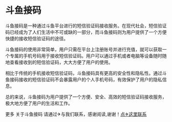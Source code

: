 # 斗鱼接码

斗鱼接码是一种通过斗鱼平台进行的短信验证码接收服务。在现代社会，短信验证码已经成为了人们生活中不可或缺的一部分，而斗鱼接码则为用户提供了一个方便快捷的接收短信验证码的途径。

斗鱼接码的使用非常简单，用户只需在平台上注册账号并进行充值，就可以获取一个专属的手机号码用于接收短信验证码。用户可以通过手机或者电脑等设备随时随地查看接收到的短信验证码，大大方便了用户的使用。

相比于传统的手机接收短信验证码，斗鱼接码具有更高的安全性和隐私性。通过斗鱼接码接收的短信验证码不会暴露用户的个人手机号码，有效保护了用户的隐私信息。

总的来说，斗鱼接码为用户提供了一个方便、安全、高效的短信验证码接收服务，极大地方便了用户的生活和工作。

更多 关于斗鱼接码 请通过✈与我们联系，感谢阅读,谢谢！[点✈这里联系](https://b.k02.cc)